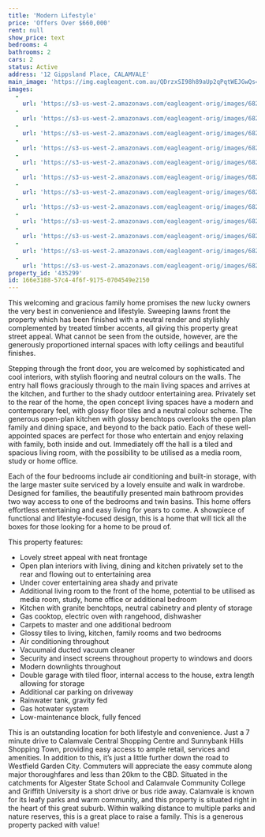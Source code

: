 ```yaml
---
title: 'Modern Lifestyle'
price: 'Offers Over $660,000'
rent: null
show_price: text
bedrooms: 4
bathrooms: 2
cars: 2
status: Active
address: '12 Gippsland Place, CALAMVALE'
main_image: 'https://img.eagleagent.com.au/QDrzxSI98h89aUp2qPqtWEJGwQs=/1280x854/smart/https://s3-us-west-2.amazonaws.com/eagleagent-orig/images/6822907/131584494-image-M.jpg'
images:
  -
    url: 'https://s3-us-west-2.amazonaws.com/eagleagent-orig/images/6822918/131584494-image-K.jpg'
  -
    url: 'https://s3-us-west-2.amazonaws.com/eagleagent-orig/images/6822917/131584494-image-J.jpg'
  -
    url: 'https://s3-us-west-2.amazonaws.com/eagleagent-orig/images/6822916/131584494-image-I.jpg'
  -
    url: 'https://s3-us-west-2.amazonaws.com/eagleagent-orig/images/6822915/131584494-image-H.jpg'
  -
    url: 'https://s3-us-west-2.amazonaws.com/eagleagent-orig/images/6822914/131584494-image-G.jpg'
  -
    url: 'https://s3-us-west-2.amazonaws.com/eagleagent-orig/images/6822913/131584494-image-F.jpg'
  -
    url: 'https://s3-us-west-2.amazonaws.com/eagleagent-orig/images/6822912/131584494-image-E.jpg'
  -
    url: 'https://s3-us-west-2.amazonaws.com/eagleagent-orig/images/6822911/131584494-image-D.jpg'
  -
    url: 'https://s3-us-west-2.amazonaws.com/eagleagent-orig/images/6822910/131584494-image-C.jpg'
  -
    url: 'https://s3-us-west-2.amazonaws.com/eagleagent-orig/images/6822909/131584494-image-B.jpg'
  -
    url: 'https://s3-us-west-2.amazonaws.com/eagleagent-orig/images/6822908/131584494-image-A.jpg'
  -
    url: 'https://s3-us-west-2.amazonaws.com/eagleagent-orig/images/6822907/131584494-image-M.jpg'
property_id: '435299'
id: 166e3188-57c4-4f6f-9175-0704549e2150
---
```

This welcoming and gracious family home promises the new lucky owners the very best in convenience and lifestyle. Sweeping lawns front the property which has been finished with a neutral render and stylishly complemented by treated timber accents, all giving this property great street appeal. What cannot be seen from the outside, however, are the generously proportioned internal spaces with lofty ceilings and beautiful finishes.

Stepping through the front door, you are welcomed by sophisticated and cool interiors, with stylish flooring and neutral colours on the walls. The entry hall flows graciously through to the main living spaces and arrives at the kitchen, and further to the shady outdoor entertaining area. Privately set to the rear of the home, the open concept living spaces have a modern and contemporary feel, with glossy floor tiles and a neutral colour scheme. The generous open-plan kitchen with glossy benchtops overlooks the open plan family and dining space, and beyond to the back patio. Each of these well-appointed spaces are perfect for those who entertain and enjoy relaxing with family, both inside and out. Immediately off the hall is a tiled and spacious living room, with the possibility to be utilised as a media room, study or home office.

Each of the four bedrooms include air conditioning and built-in storage, with the large master suite serviced by a lovely ensuite and walk in wardrobe. Designed for families, the beautifully presented main bathroom provides two way access to one of the bedrooms and twin basins. This home offers effortless entertaining and easy living for years to come. A showpiece of functional and lifestyle-focused design, this is a home that will tick all the boxes for those looking for a home to be proud of.

This property features:

*  Lovely street appeal with neat frontage
*  Open plan interiors with living, dining and kitchen privately set to the rear and flowing out to entertaining area
*  Under cover entertaining area shady and private
*  Additional living room to the front of the home, potential to be utilised as media room, study, home office or additional bedroom
*  Kitchen with granite benchtops, neutral cabinetry and plenty of storage
*  Gas cooktop, electric oven with rangehood, dishwasher
*  Carpets to master and one additional bedroom
*  Glossy tiles to living, kitchen, family rooms and two bedrooms
*  Air conditioning throughout
*  Vacuumaid ducted vacuum cleaner
*  Security and insect screens throughout property to windows and doors
*  Modern downlights throughout
*  Double garage with tiled floor, internal access to the house, extra length allowing for storage
*  Additional car parking on driveway
*  Rainwater tank, gravity fed
*  Gas hotwater system
*  Low-maintenance block, fully fenced

This is an outstanding location for both lifestyle and convenience. Just a 7 minute drive to Calamvale Central Shopping Centre and Sunnybank Hills Shopping Town, providing easy access to ample retail, services and amenities. In addition to this, it’s just a little further down the road to Westfield Garden City. Commuters will appreciate the easy commute along major thoroughfares and less than 20km to the CBD. Situated in the catchments for Algester State School and Calamvale Community College and Griffith University is a short drive or bus ride away. Calamvale is known for its leafy parks and warm community, and this property is situated right in the heart of this great suburb. Within walking distance to multiple parks and nature reserves, this is a great place to raise a family. This is a generous property packed with value!